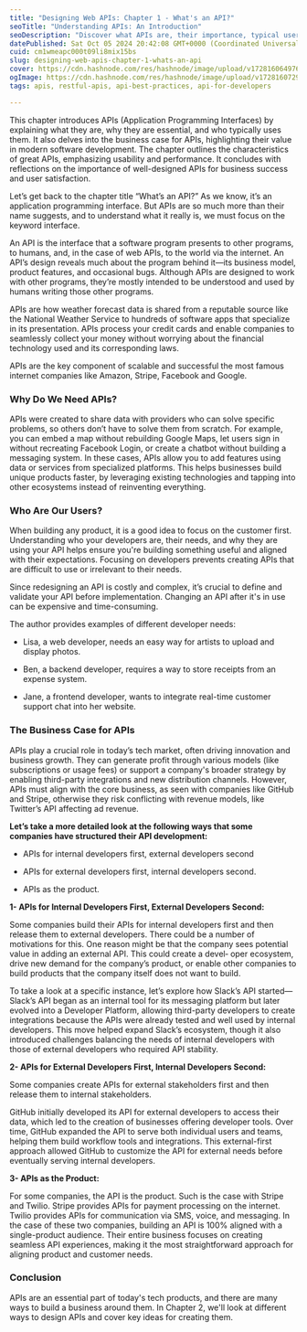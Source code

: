 ```yaml
---
title: "Designing Web APIs: Chapter 1 - What's an API?"
seoTitle: "Understanding APIs: An Introduction"
seoDescription: "Discover what APIs are, their importance, typical users, and how businesses use them to innovate and grow in modern software development"
datePublished: Sat Oct 05 2024 20:42:08 GMT+0000 (Coordinated Universal Time)
cuid: cm1wmeapc000t09li8mix15bs
slug: designing-web-apis-chapter-1-whats-an-api
cover: https://cdn.hashnode.com/res/hashnode/image/upload/v1728160649763/ccebc01a-5525-43ea-9c73-f26e38650359.webp
ogImage: https://cdn.hashnode.com/res/hashnode/image/upload/v1728160729671/8dd72802-0e00-45e2-bde1-2eb02e18c23b.webp
tags: apis, restful-apis, api-best-practices, api-for-developers

---
```


This chapter introduces APIs (Application Programming Interfaces) by explaining what they are, why they are essential, and who typically uses them. It also delves into the business case for APIs, highlighting their value in modern software development. The chapter outlines the characteristics of great APIs, emphasizing usability and performance. It concludes with reflections on the importance of well-designed APIs for business success and user satisfaction.

Let’s get back to the chapter title “What’s an API?” As we know, it’s an application programming interface. But APIs are so much more than their name suggests, and to understand what it really is, we must focus on the keyword interface.

An API is the interface that a software program presents to other programs, to humans, and, in the case of web APIs, to the world via the internet. An API’s design reveals much about the program behind it—its business model, product features, and occasional bugs. Although APIs are designed to work with other programs, they’re mostly intended to be understood and used by humans writing those other programs.

APIs are how weather forecast data is shared from a reputable source like the National Weather Service to hundreds of software apps that specialize in its presentation. APIs process your credit cards and enable companies to seamlessly collect your money without worrying about the financial technology used and its corresponding laws.

APIs are the key component of scalable and successful the most famous internet companies like Amazon, Stripe, Facebook and Google.

### Why Do We Need APIs?

APIs were created to share data with providers who can solve specific problems, so others don’t have to solve them from scratch. For example, you can embed a map without rebuilding Google Maps, let users sign in without recreating Facebook Login, or create a chatbot without building a messaging system. In these cases, APIs allow you to add features using data or services from specialized platforms. This helps businesses build unique products faster, by leveraging existing technologies and tapping into other ecosystems instead of reinventing everything.

### Who Are Our Users?

When building any product, it is a good idea to focus on the customer first. Understanding who your developers are, their needs, and why they are using your API helps ensure you're building something useful and aligned with their expectations. Focusing on developers prevents creating APIs that are difficult to use or irrelevant to their needs.

Since redesigning an API is costly and complex, it’s crucial to define and validate your API before implementation. Changing an API after it's in use can be expensive and time-consuming.

The author provides examples of different developer needs:

* Lisa, a web developer, needs an easy way for artists to upload and display photos.
    
* Ben, a backend developer, requires a way to store receipts from an expense system.
    
* Jane, a frontend developer, wants to integrate real-time customer support chat into her website.
    

### The Business Case for APIs

APIs play a crucial role in today’s tech market, often driving innovation and business growth. They can generate profit through various models (like subscriptions or usage fees) or support a company's broader strategy by enabling third-party integrations and new distribution channels. However, APIs must align with the core business, as seen with companies like GitHub and Stripe, otherwise they risk conflicting with revenue models, like Twitter’s API affecting ad revenue.

**Let’s take a more detailed look at the following ways that some companies have structured their API development:**

* APIs for internal developers first, external developers second
    

* APIs for external developers first, internal developers second.
    
* APIs as the product.
    

**1- APIs for Internal Developers First, External Developers Second:**

Some companies build their APIs for internal developers first and then release them to external developers. There could be a number of motivations for this. One reason might be that the company sees potential value in adding an external API. This could create a devel‐ oper ecosystem, drive new demand for the company’s product, or enable other companies to build products that the company itself does not want to build.

To take a look at a specific instance, let’s explore how Slack’s API started— Slack’s API began as an internal tool for its messaging platform but later evolved into a Developer Platform, allowing third-party developers to create integrations because the APIs were already tested and well used by internal developers. This move helped expand Slack’s ecosystem, though it also introduced challenges balancing the needs of internal developers with those of external developers who required API stability.

**2- APIs for External Developers First, Internal Developers Second:**

Some companies create APIs for external stakeholders first and then release them to internal stakeholders.

GitHub initially developed its API for external developers to access their data, which led to the creation of businesses offering developer tools. Over time, GitHub expanded the API to serve both individual users and teams, helping them build workflow tools and integrations. This external-first approach allowed GitHub to customize the API for external needs before eventually serving internal developers.

**3- APIs as the Product:**

For some companies, the API is the product. Such is the case with Stripe and Twilio. Stripe provides APIs for payment processing on the internet. Twilio provides APIs for communication via SMS, voice, and messaging. In the case of these two companies, building an API is 100% aligned with a single-product audience. Their entire business focuses on creating seamless API experiences, making it the most straightforward approach for aligning product and customer needs.

### Conclusion

APIs are an essential part of today's tech products, and there are many ways to build a business around them. In Chapter 2, we'll look at different ways to design APIs and cover key ideas for creating them.